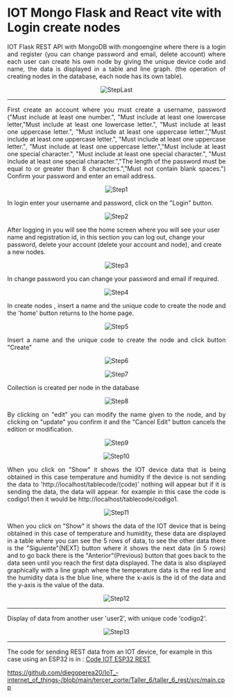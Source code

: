 # IOT Mongo Flask and React vite with Login create nodes
<p align="justify">
IOT Flask REST API with MongoDB with mongoengine  where there is a login and register (you can change password and email, delete account) where each user can create his own node by giving the unique device code and name, the data is displayed in a table and line graph. (the operation of creating nodes in the database, each node has its own table).
</p>

<p align="center">
  <img src="README-images/show-total.PNG" alt="StepLast">
</p>

___

<p align="justify">
First create an account where you must create a username, password ("Must include at least one number.", "Must include at least one lowercase letter,"Must include at least one lowercase letter.", "Must include at least one uppercase letter.", "Must include at least one uppercase letter.","Must include at least one uppercase letter.", "Must include at least one uppercase letter.", "Must include at least one uppercase letter.","Must include at least one special character.", "Must include at least one special character.", "Must include at least one special character.","The length of the password must be equal to or greater than 8 characters.","Must not contain blank spaces.") Confirm your password and enter an email address.
</p>

<p align="center">
  <img src="README-images/loginup.PNG" alt="Step1">
</p>

<p align="justify">
In login enter your username and password, click on the "Login" button.
</p>

<p align="center">
  <img src="README-images/login.PNG" alt="Step2">
</p>

<p align="justify">

After logging in you will see the home screen where you will see your user name and registration id, in this section you can log out, change your password, delete your account (delete your account and node), and create a new nodes.
</p>

<p align="center">
  <img src="README-images/home.PNG" alt="Step3">
</p>

<p align="justify">

In change password you can change your password and email if required.
</p>

<p align="center">
  <img src="README-images/changepassword.PNG" alt="Step4">
</p>

<p align="justify">
In create nodes , insert a name and the unique code to create the node and the 'home' button returns to the home page.
</p>

<p align="center">
  <img src="README-images/nodes-1.PNG" alt="Step5">
</p>

<p align="justify">
Insert a name and the unique code to create the node and click button "Create"
</p>

<p align="center">
  <img src="README-images/node-2.PNG" alt="Step6">
</p>

<p align="center">
  <img src="README-images/node-3.PNG" alt="Step7">
</p>

<p align="justify">
Collection is created per node in the database 
</p>

<p align="center">
  <img src="README-images\collections.PNG" alt="Step8">
</p>




<p align="justify">
By clicking on "edit" you can modify the name given to the node, and by clicking on "update" you confirm it and the "Cancel Edit" button cancels the edition or modification.
</p>

<p align="center">
  <img src="README-images/node-edit.PNG" alt="Step9">
</p>
<p align="center">
  <img src="README-images/node-edited.PNG" alt="Step10">
</p>


<p align="justify">
When you click on "Show" it shows the IOT device data that is being obtained in this case temperature and humidity if the device is not sending the data to 'http://localhost/tablecode/(code)' nothing will appear but if it is sending the data, the data will appear. for example in this case the code is codigo1 then it would be http://localhost/tablecode/codigo1. 
</p>
<p align="center">
  <img src="README-images/show.PNG" alt="Step11">
</p>

<p align="justify">
When you click on "Show" it shows the data of the IOT device that is being obtained in this case of temperature and humidity, these data are displayed in a table where you can see the 5 rows of data, to see the other data there is the "Siguiente"(NEXT) button where it shows the next data (in 5 rows) and to go back there is the "Anterior"(Previous) button that goes back to the data seen until you reach the first data displayed. The data is also displayed graphically with a line graph where the temperature data is the red line and the humidity data is the blue line, where the x-axis is the id of the data and the y-axis is the value of the data.
</p>
<p align="center">
  <img src="README-images/show-total.PNG" alt="Step12">
</p>

___

<p align="justify">
Display of data from another user 'user2', with unique code 'codigo2'.
</p>
<p align="center">
  <img src="README-images/show-total-2.PNG" alt="Step13">
</p>

___

The code for sending REST data from an IOT device, for example in this case using an ESP32 is in :
[Code IOT ESP32 REST]( https://github.com/diegoperea20/IoT_-internet_of_things-/blob/main/tercer_corte/Taller_6/taller_6_rest/src/main.cpp)

 https://github.com/diegoperea20/IoT_-internet_of_things-/blob/main/tercer_corte/Taller_6/taller_6_rest/src/main.cpp